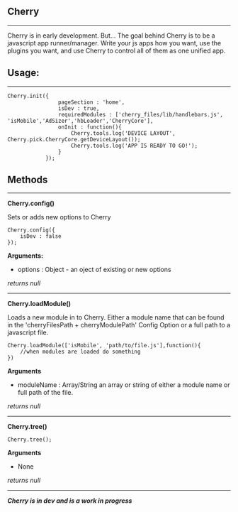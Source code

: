 Cherry
------


----------


Cherry is in early development. But... The goal behind Cherry is to be a javascript app runner/manager. Write your js apps how you want, use the plugins you want, and use Cherry to control all of them as one unified app.

Usage:
------


----------


    Cherry.init({
					pageSection : 'home',
					isDev : true,
					requiredModules : ['cherry_files/lib/handlebars.js', 'isMobile','AdSizer','hbLoader','CherryCore'],
					onInit : function(){
						Cherry.tools.log('DEVICE LAYOUT', Cherry.pick.CherryCore.getDeviceLayout());
						Cherry.tools.log('APP IS READY TO GO!');
					}
				});
			

Methods
-------


----------

**Cherry.config()**


 
Sets or adds new options to Cherry

    Cherry.config({
        isDev : false
    });
    
**Arguments:**
    

 - options : Object - an oject of existing or new options

 
 *returns null*   


----------


**Cherry.loadModule()**

Loads a new module in to Cherry. Either a module name that can be found in the 'cherryFilesPath + cherryModulePath' Config Option or a full path to a javascript file.

    Cherry.loadModule(['isMobile', 'path/to/file.js'],function(){
        //when modules are loaded do something
    })
**Arguments**

 - moduleName  : Array/String an array or string of either a module name
   or full path of the file.

*returns null*


----------


**Cherry.tree()**

    Cherry.tree();

**Arguments**

 - None

*returns null*


----------

***Cherry is in dev and is a work in progress***
